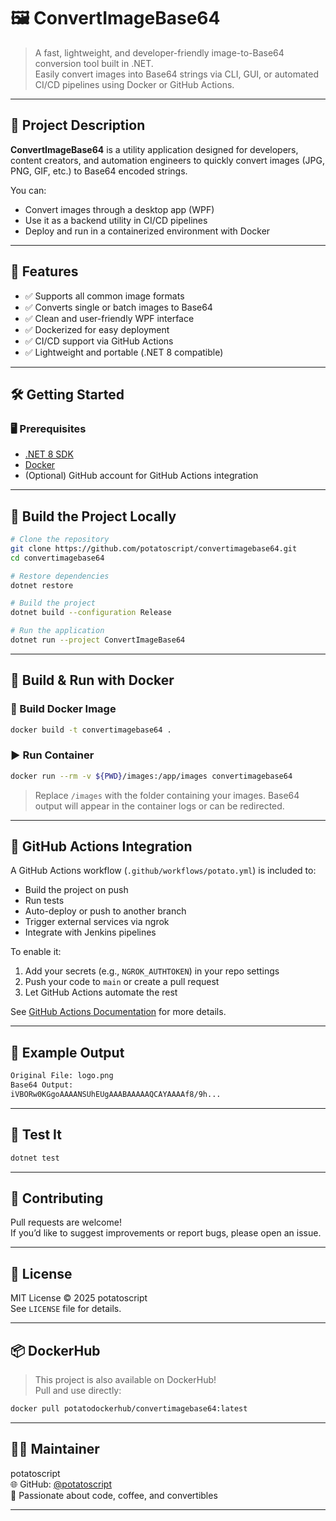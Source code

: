 # 🖼️ ConvertImageBase64

> A fast, lightweight, and developer-friendly image-to-Base64 conversion tool built in .NET.  
> Easily convert images into Base64 strings via CLI, GUI, or automated CI/CD pipelines using Docker or GitHub Actions.

---

## 📸 Project Description

**ConvertImageBase64** is a utility application designed for developers, content creators, and automation engineers to quickly convert images (JPG, PNG, GIF, etc.) to Base64 encoded strings.

You can:
- Convert images through a desktop app (WPF)
- Use it as a backend utility in CI/CD pipelines
- Deploy and run in a containerized environment with Docker

---

## 🚀 Features

- ✅ Supports all common image formats
- ✅ Converts single or batch images to Base64
- ✅ Clean and user-friendly WPF interface
- ✅ Dockerized for easy deployment
- ✅ CI/CD support via GitHub Actions
- ✅ Lightweight and portable (.NET 8 compatible)

---

## 🛠️ Getting Started

### 🖥️ Prerequisites

- [.NET 8 SDK](https://dotnet.microsoft.com/en-us/download/dotnet/8.0)
- [Docker](https://www.docker.com/products/docker-desktop/)
- (Optional) GitHub account for GitHub Actions integration

---

## 🧱 Build the Project Locally

```bash
# Clone the repository
git clone https://github.com/potatoscript/convertimagebase64.git
cd convertimagebase64

# Restore dependencies
dotnet restore

# Build the project
dotnet build --configuration Release

# Run the application
dotnet run --project ConvertImageBase64
```

---

## 🐳 Build & Run with Docker

### 🔧 Build Docker Image

```bash
docker build -t convertimagebase64 .
```

### ▶️ Run Container

```bash
docker run --rm -v ${PWD}/images:/app/images convertimagebase64
```

> Replace `/images` with the folder containing your images. Base64 output will appear in the container logs or can be redirected.

---

## 🤖 GitHub Actions Integration

A GitHub Actions workflow (`.github/workflows/potato.yml`) is included to:

- Build the project on push
- Run tests
- Auto-deploy or push to another branch
- Trigger external services via ngrok
- Integrate with Jenkins pipelines

To enable it:
1. Add your secrets (e.g., `NGROK_AUTHTOKEN`) in your repo settings
2. Push your code to `main` or create a pull request
3. Let GitHub Actions automate the rest

See [GitHub Actions Documentation](https://docs.github.com/actions) for more details.

---

## 🔄 Example Output

```bash
Original File: logo.png
Base64 Output:
iVBORw0KGgoAAAANSUhEUgAAABAAAAAQCAYAAAAf8/9h...
```

---

## 🧪 Test It

```bash
dotnet test
```

---

## 🤝 Contributing

Pull requests are welcome!  
If you’d like to suggest improvements or report bugs, please open an issue.

---

## 📜 License

MIT License © 2025 potatoscript  
See `LICENSE` file for details.

---

## 📦 DockerHub

> This project is also available on DockerHub!  
> Pull and use directly:

```bash
docker pull potatodockerhub/convertimagebase64:latest
```

---

## 🙋‍♀️ Maintainer

potatoscript  
🌐 GitHub: [@potatoscript](https://github.com/potatoscript)  
🍒 Passionate about code, coffee, and convertibles

---


